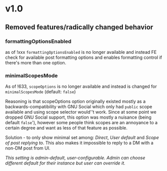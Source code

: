 # v1.0
## Removed features/radically changed behavior
### formattingOptionsEnabled
as of !xxx `formattingOptionsEnabled` is no longer available and instead FE check for available post formatting options and enables formatting control if there's more than one option.

### minimalScopesMode
As of !633, `scopeOptions` is no longer available and instead is changed for `minimalScopesMode` (default: `false`)

Reasoning is that scopeOptions option originally existed mostly as a backwards-compatibility with GNU Social which only had `public` scope available and using scope selector would''t work. Since at some point we dropped GNU Social support, this option was mostly a nuisance (being default `false`'), however some people think scopes are an annoyance to a certain degree and want as less of that feature as possible.

Solution - to only show minimal set among: *Direct*, *User default* and *Scope of post replying to*. This also makes it impossible to reply to a DM with a non-DM post from UI.

*This setting is admin-default, user-configurable. Admin can choose different default for their instance but user can override it.*
